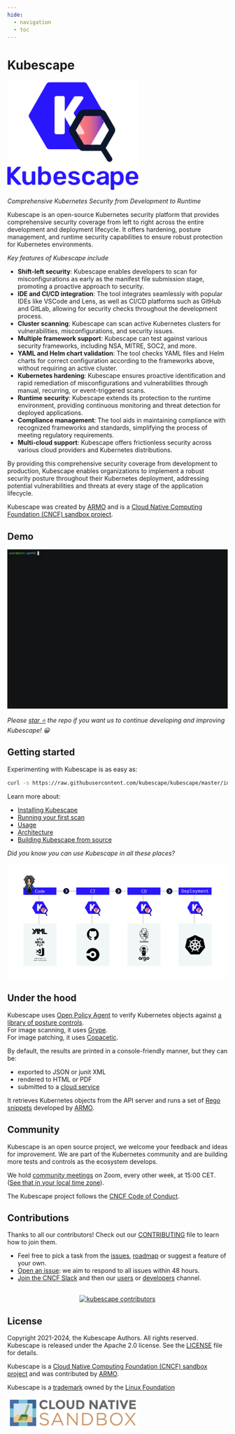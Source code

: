 ```yaml
---
hide:
  - navigation
  - toc
---
```


# Kubescape

<picture>
  <source media="(prefers-color-scheme: dark)" srcset="https://raw.githubusercontent.com/cncf/artwork/master/projects/kubescape/stacked/white/kubescape-stacked-white.svg" width="300">
  <source media="(prefers-color-scheme: light)" srcset="https://raw.githubusercontent.com/cncf/artwork/master/projects/kubescape/stacked/color/kubescape-stacked-color.svg" width="300">
  <img alt="Kubescape logo" src="https://raw.githubusercontent.com/cncf/artwork/master/projects/kubescape/stacked/color/kubescape-stacked-color.svg" width="300">
</picture>

_Comprehensive Kubernetes Security from Development to Runtime_

Kubescape is an open-source Kubernetes security platform that provides comprehensive security coverage from left to right across the entire development and deployment lifecycle. It offers hardening, posture management, and runtime security capabilities to ensure robust protection for Kubernetes environments.

_Key features of Kubescape include_

* **Shift-left security**: Kubescape enables developers to scan for misconfigurations as early as the manifest file submission stage, promoting a proactive approach to security.
* **IDE and CI/CD integration**: The tool integrates seamlessly with popular IDEs like VSCode and Lens, as well as CI/CD platforms such as GitHub and GitLab, allowing for security checks throughout the development process.
* **Cluster scanning**: Kubescape can scan active Kubernetes clusters for vulnerabilities, misconfigurations, and security issues.
* **Multiple framework support**: Kubescape can test against various security frameworks, including NSA, MITRE, SOC2, and more.
* **YAML and Helm chart validation**: The tool checks YAML files and Helm charts for correct configuration according to the frameworks above, without requiring an active cluster.
* **Kubernetes hardening**: Kubescape ensures proactive identification and rapid remediation of misconfigurations and vulnerabilities through manual, recurring, or event-triggered scans.
* **Runtime security**: Kubescape extends its protection to the runtime environment, providing continuous monitoring and threat detection for deployed applications.
* **Compliance management**: The tool aids in maintaining compliance with recognized frameworks and standards, simplifying the process of meeting regulatory requirements.
* **Multi-cloud support**: Kubescape offers frictionless security across various cloud providers and Kubernetes distributions.

By providing this comprehensive security coverage from development to production, Kubescape enables organizations to implement a robust security posture throughout their Kubernetes deployment, addressing potential vulnerabilities and threats at every stage of the application lifecycle.

Kubescape was created by [ARMO](https://www.armosec.io/?utm_source=github&utm_medium=repository) and is a [Cloud Native Computing Foundation (CNCF) sandbox project](https://www.cncf.io/sandbox-projects/).

## Demo
<img src="https://github.com/kubescape/kubescape/raw/master/docs/img/demo.gif" alt="demo">

_Please [star ⭐](https://github.com/kubescape/kubescape/stargazers) the repo if you want us to continue developing and improving Kubescape! 😀_

## Getting started

Experimenting with Kubescape is as easy as:

``` sh
curl -s https://raw.githubusercontent.com/kubescape/kubescape/master/install.sh | /bin/bash
```

Learn more about:

* [Installing Kubescape](https://github.com/kubescape/kubescape/blob/master/docs/getting-started.md#install-kubescape)
* [Running your first scan](https://github.com/kubescape/kubescape/blob/master/docs/getting-started.md#run-your-first-scan)
* [Usage](https://github.com/kubescape/kubescape/blob/master/docs/getting-started.md#examples)
* [Architecture](https://github.com/kubescape/kubescape/blob/master/docs/architecture.md)
* [Building Kubescape from source](https://github.com/kubescape/kubescape/blob/master/docs/building.md)

_Did you know you can use Kubescape in all these places?_

<div>
    <img src="https://github.com/kubescape/kubescape/raw/master/docs/img/ksfromcodetodeploy.png" alt="Places you can use Kubescape: in your IDE, CI, CD, or against a running cluster.">
</div>

## Under the hood

Kubescape uses [Open Policy Agent](https://github.com/open-policy-agent/opa) to verify Kubernetes objects against [a library of posture controls](https://github.com/kubescape/regolibrary).  
For image scanning, it uses [Grype](https://github.com/anchore/grype).  
For image patching, it uses [Copacetic](https://github.com/project-copacetic/copacetic).

By default, the results are printed in a console-friendly manner, but they can be:

* exported to JSON or junit XML
* rendered to HTML or PDF
* submitted to a [cloud service](https://github.com/kubescape/kubescape/blob/master/docs/providers.md)

It retrieves Kubernetes objects from the API server and runs a set of [Rego snippets](https://www.openpolicyagent.org/docs/latest/policy-language/) developed by [ARMO](https://www.armosec.io/?utm_source=kubescape.io&utm_medium=website).

## Community

Kubescape is an open source project, we welcome your feedback and ideas for improvement. We are part of the Kubernetes community and are building more tests and controls as the ecosystem develops.

We hold [community meetings](https://zoom.us/j/95174063585) on Zoom, every other week, at 15:00 CET. ([See that in your local time zone](https://time.is/compare/1500_in_CET)).

The Kubescape project follows the [CNCF Code of Conduct](https://github.com/cncf/foundation/blob/master/code-of-conduct.md).

## Contributions

Thanks to all our contributors!  Check out our [CONTRIBUTING](https://github.com/kubescape/kubescape/blob/master/CONTRIBUTING.md) file to learn how to join them.

* Feel free to pick a task from the [issues](https://github.com/kubescape/kubescape/issues?q=is%3Aissue+is%3Aopen+label%3A%22open+for+contribution%22), [roadmap](https://github.com/kubescape/kubescape/blob/master/docs/roadmap.md) or suggest a feature of your own.
* [Open an issue](https://github.com/kubescape/kubescape/issues/new/choose): we aim to respond to all issues within 48 hours.
* [Join the CNCF Slack](https://slack.cncf.io/) and then our [users](https://cloud-native.slack.com/archives/C04EY3ZF9GE) or [developers](https://cloud-native.slack.com/archives/C04GY6H082K) channel.

<br>

<div style="text-align: center">
<a href = "https://github.com/kubescape/kubescape/graphs/contributors">
  <img src="https://contrib.rocks/image?repo=kubescape/kubescape" alt="kubescape contributors"/>
</a>
</div>

## License

Copyright 2021-2024, the Kubescape Authors. All rights reserved. Kubescape is released under the Apache 2.0 license. See the [LICENSE](LICENSE) file for details.

Kubescape is a [Cloud Native Computing Foundation (CNCF) sandbox project](https://www.cncf.io/sandbox-projects/) and was contributed by [ARMO](https://www.armosec.io/?utm_source=kubescape.io&utm_medium=website).

Kubescape is a [trademark](https://www.linuxfoundation.org/legal/trademark-usage) owned by the [Linux Foundation](https://www.linuxfoundation.org/)

<div>
    <img src="https://raw.githubusercontent.com/cncf/artwork/master/other/cncf-sandbox/horizontal/color/cncf-sandbox-horizontal-color.svg" width="300" alt="CNCF Sandbox Project">
</div>
